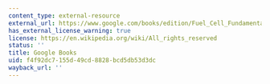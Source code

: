 ```yaml
---
content_type: external-resource
external_url: https://www.google.com/books/edition/Fuel_Cell_Fundamentals/O2JYCwAAQBAJ?hl=en&gbpv=1&pg=PR1&printsec=frontcover
has_external_license_warning: true
license: https://en.wikipedia.org/wiki/All_rights_reserved
status: ''
title: Google Books
uid: f4f92dc7-155d-49cd-8828-bcd5db53d3dc
wayback_url: ''
---
```

